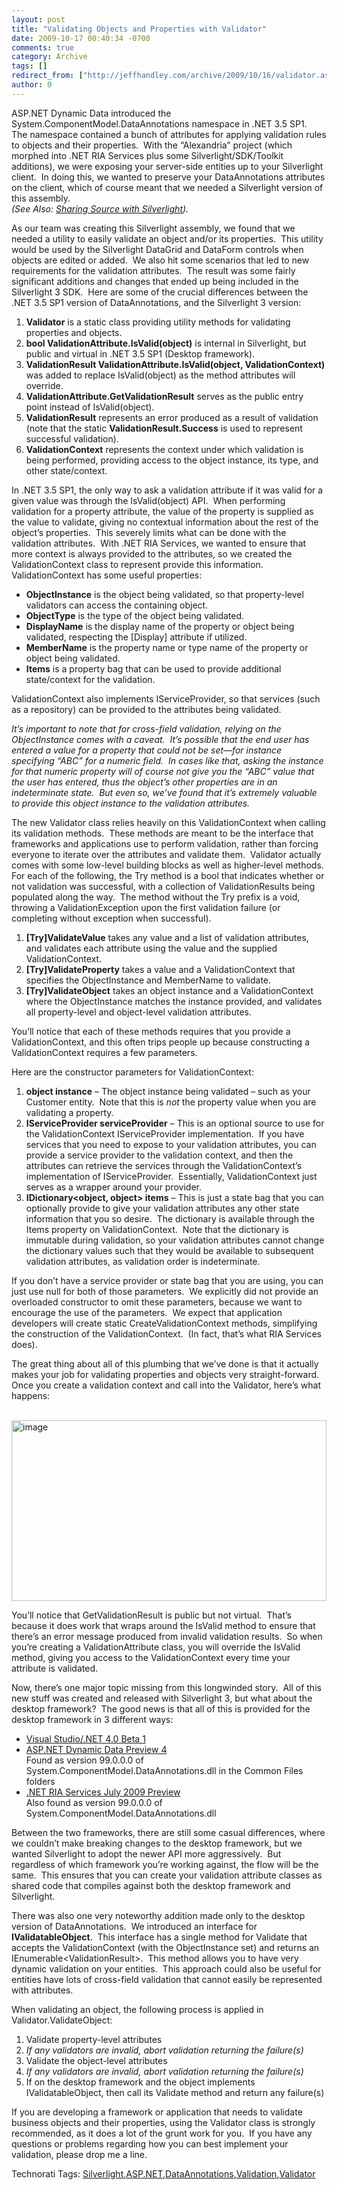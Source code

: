 ```yaml
---
layout: post
title: "Validating Objects and Properties with Validator"
date: 2009-10-17 00:40:34 -0700
comments: true
category: Archive
tags: []
redirect_from: ["http://jeffhandley.com/archive/2009/10/16/validator.aspx"]
author: 0
---
```

<!-- more -->
<p>ASP.NET Dynamic Data introduced the System.ComponentModel.DataAnnotations namespace in .NET 3.5 SP1.  The namespace contained a bunch of attributes for applying validation rules to objects and their properties.  With the “Alexandria” project (which morphed into .NET RIA Services plus some Silverlight/SDK/Toolkit additions), we were exposing your server-side entities up to your Silverlight client.  In doing this, we wanted to preserve your DataAnnotations attributes on the client, which of course meant that we needed a Silverlight version of this assembly.   <br /><em>(See Also: </em><a href="http://jeffhandley.com/archive/2009/08/12/sharingsourcewithsilverlight.aspx" target="_blank"><em>Sharing Source with Silverlight</em></a><em>).</em></p>  <p>As our team was creating this Silverlight assembly, we found that we needed a utility to easily validate an object and/or its properties.  This utility would be used by the Silverlight DataGrid and DataForm controls when objects are edited or added.  We also hit some scenarios that led to new requirements for the validation attributes.  The result was some fairly significant additions and changes that ended up being included in the Silverlight 3 SDK.  Here are some of the crucial differences between the .NET 3.5 SP1 version of DataAnnotations, and the Silverlight 3 version:</p>  <ol>   <li><strong>Validator</strong> is a static class providing utility methods for validating properties and objects.</li>    <li><strong>bool ValidationAttribute.IsValid(object)</strong> is internal in Silverlight, but public and virtual in .NET 3.5 SP1 (Desktop framework).</li>    <li><strong>ValidationResult ValidationAttribute.IsValid(object, ValidationContext)</strong> was added to replace IsValid(object) as the method attributes will override.</li>    <li><strong>ValidationAttribute.GetValidationResult</strong> serves as the public entry point instead of IsValid(object).</li>    <li><strong>ValidationResult</strong> represents an error produced as a result of validation (note that the static <strong>ValidationResult.Success</strong> is used to represent successful validation).</li>    <li><strong>ValidationContext</strong> represents the context under which validation is being performed, providing access to the object instance, its type, and other state/context.</li> </ol>  <p>In .NET 3.5 SP1, the only way to ask a validation attribute if it was valid for a given value was through the IsValid(object) API.  When performing validation for a property attribute, the value of the property is supplied as the value to validate, giving no contextual information about the rest of the object’s properties.  This severely limits what can be done with the validation attributes.  With .NET RIA Services, we wanted to ensure that more context is always provided to the attributes, so we created the ValidationContext class to represent provide this information. ValidationContext has some useful properties:</p>  <ul>   <li><strong>ObjectInstance</strong> is the object being validated, so that property-level validators can access the containing object.</li>    <li><strong>ObjectType</strong> is the type of the object being validated.</li>    <li><strong>DisplayName</strong> is the display name of the property or object being validated, respecting the [Display] attribute if utilized.</li>    <li><strong>MemberName</strong> is the property name or type name of the property or object being validated.</li>    <li><strong>Items</strong> is a property bag that can be used to provide additional state/context for the validation.</li> </ul>  <p>ValidationContext also implements IServiceProvider, so that services (such as a repository) can be provided to the attributes being validated.</p>  <p><em>It’s important to note that for cross-field validation, relying on the ObjectInstance comes with a caveat.  It’s possible that the end user has entered a value for a property that could not be set—for instance specifying “ABC” for a numeric field.  In cases like that, asking the instance for that numeric property will of course not give you the “ABC” value that the user has entered, thus the object’s other properties are in an indeterminate state.  But even so, we’ve found that it’s extremely valuable to provide this object instance to the validation attributes.</em></p>  <p>The new Validator class relies heavily on this ValidationContext when calling its validation methods.  These methods are meant to be the interface that frameworks and applications use to perform validation, rather than forcing everyone to iterate over the attributes and validate them.  Validator actually comes with some low-level building blocks as well as higher-level methods.  For each of the following, the Try method is a bool that indicates whether or not validation was successful, with a collection of ValidationResults being populated along the way.  The method without the Try prefix is a void, throwing a ValidationException upon the first validation failure (or completing without exception when successful).</p>  <ol>   <li><strong>[Try]ValidateValue</strong> takes any value and a list of validation attributes, and validates each attribute using the value and the supplied ValidationContext.</li>    <li><strong>[Try]ValidateProperty</strong> takes a value and a ValidationContext that specifies the ObjectInstance and MemberName to validate.</li>    <li><strong>[Try]ValidateObject</strong> takes an object instance and a ValidationContext where the ObjectInstance matches the instance provided, and validates all property-level and object-level validation attributes.</li> </ol>  <p>You’ll notice that each of these methods requires that you provide a ValidationContext, and this often trips people up because constructing a ValidationContext requires a few parameters.</p>  <p>Here are the constructor parameters for ValidationContext:</p>  <ol>   <li><strong>object instance</strong> – The object instance being validated – such as your Customer entity.  Note that this is <em>not</em> the property value when you are validating a property.</li>    <li><strong>IServiceProvider serviceProvider</strong> – This is an optional source to use for the ValidationContext IServiceProvider implementation.  If you have services that you need to expose to your validation attributes, you can provide a service provider to the validation context, and then the attributes can retrieve the services through the ValidationContext’s implementation of IServiceProvider.  Essentially, ValidationContext just serves as a wrapper around your provider.</li>    <li><strong>IDictionary&lt;object, object&gt; items</strong> – This is just a state bag that you can optionally provide to give your validation attributes any other state information that you so desire.  The dictionary is available through the Items property on ValidationContext.  Note that the dictionary is immutable during validation, so your validation attributes cannot change the dictionary values such that they would be available to subsequent validation attributes, as validation order is indeterminate.</li> </ol>  <p>If you don’t have a service provider or state bag that you are using, you can just use null for both of those parameters.  We explicitly did not provide an overloaded constructor to omit these parameters, because we want to encourage the use of the parameters.  We expect that application developers will create static CreateValidationContext methods, simplifying the construction of the ValidationContext.  (In fact, that’s what RIA Services does).</p>  <p>The great thing about all of this plumbing that we’ve done is that it actually makes your job for validating properties and objects very straight-forward.  Once you create a validation context and call into the Validator, here’s what happens:</p>  <p> <a href="http://jeffhandley.com/images/jeffhandley_com/WindowsLiveWriter/ValidatingObjectsandPropertieswithValida_D2DA/image_7.png" rel="lightbox"><img style="border-bottom: 0px; border-left: 0px; display: block; float: none; margin-left: auto; border-top: 0px; margin-right: auto; border-right: 0px" title="image" border="0" alt="image" src="http://jeffhandley.com/images/jeffhandley_com/WindowsLiveWriter/ValidatingObjectsandPropertieswithValida_D2DA/image_thumb_2.png" width="504" height="289" /></a> </p>  <p />  <p>You’ll notice that GetValidationResult is public but not virtual.  That’s because it does work that wraps around the IsValid method to ensure that there’s an error message produced from invalid validation results.  So when you’re creating a ValidationAttribute class, you will override the IsValid method, giving you access to the ValidationContext every time your attribute is validated.</p>  <p>Now, there’s one major topic missing from this longwinded story.  All of this new stuff was created and released with Silverlight 3, but what about the desktop framework?  The good news is that all of this is provided for the desktop framework in 3 different ways:</p>  <ul>   <li><a href="http://www.microsoft.com/downloads/details.aspx?FamilyID=75cbcbcd-b0e8-40ea-adae-85714e8984e3&amp;displaylang=en" target="_blank">Visual Studio/.NET 4.0 Beta 1</a></li>    <li><a href="http://aspnet.codeplex.com/Release/ProjectReleases.aspx?ReleaseId=27026" target="_blank">ASP.NET Dynamic Data Preview 4</a>      <br />Found as version 99.0.0.0 of System.ComponentModel.DataAnnotations.dll in the Common Files folders</li>    <li><a href="http://www.microsoft.com/downloads/details.aspx?FamilyID=76bb3a07-3846-4564-b0c3-27972bcaabce&amp;displaylang=en" target="_blank">.NET RIA Services July 2009 Preview</a>      <br />Also found as version 99.0.0.0 of System.ComponentModel.DataAnnotations.dll</li> </ul>  <p>Between the two frameworks, there are still some casual differences, where we couldn’t make breaking changes to the desktop framework, but we wanted Silverlight to adopt the newer API more aggressively.  But regardless of which framework you’re working against, the flow will be the same.  This ensures that you can create your validation attribute classes as shared code that compiles against both the desktop framework and Silverlight.</p>  <p>There was also one very noteworthy addition made only to the desktop version of DataAnnotations.  We introduced an interface for <strong>IValidatableObject</strong>.  This interface has a single method for Validate that accepts the ValidationContext (with the ObjectInstance set) and returns an IEnumerable&lt;ValidationResult&gt;.  This method allows you to have very dynamic validation on your entities.  This approach could also be useful for entities have lots of cross-field validation that cannot easily be represented with attributes.</p>  <p>When validating an object, the following process is applied in Validator.ValidateObject:</p>  <ol>   <li>Validate property-level attributes</li>    <li><em>If any validators are invalid, abort validation returning the failure(s)</em></li>    <li>Validate the object-level attributes</li>    <li><em>If any validators are invalid, abort validation returning the failure(s)</em></li>    <li>If on the desktop framework and the object implements IValidatableObject, then call its Validate method and return any failure(s)</li> </ol>  <p>If you are developing a framework or application that needs to validate business objects and their properties, using the Validator class is strongly recommended, as it does a lot of the grunt work for you.  If you have any questions or problems regarding how you can best implement your validation, please drop me a line.</p>  <div style="padding-bottom: 0px; margin: 0px; padding-left: 0px; padding-right: 0px; display: inline; float: none; padding-top: 0px" id="scid:0767317B-992E-4b12-91E0-4F059A8CECA8:9ec41f70-a8e2-4e2f-a0a0-9d04dcf50c4b" class="wlWriterEditableSmartContent">Technorati Tags: <a href="http://technorati.com/tags/Silverlight" rel="tag">Silverlight</a>,<a href="http://technorati.com/tags/ASP.NET" rel="tag">ASP.NET</a>,<a href="http://technorati.com/tags/DataAnnotations" rel="tag">DataAnnotations</a>,<a href="http://technorati.com/tags/Validation" rel="tag">Validation</a>,<a href="http://technorati.com/tags/Validator" rel="tag">Validator</a></div>

